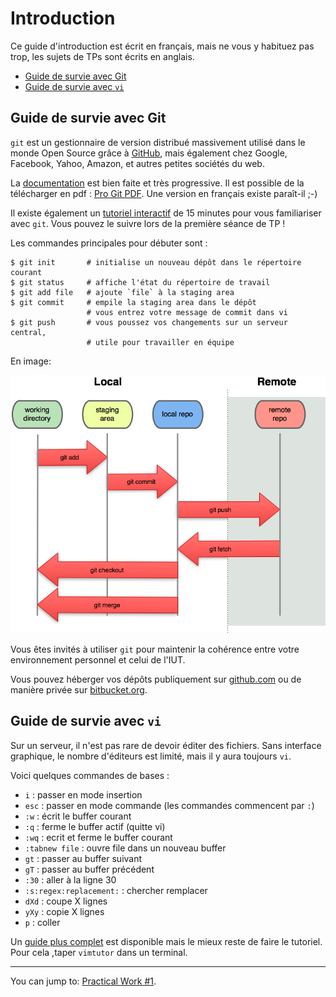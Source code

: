 Introduction
============

Ce guide d'introduction est écrit en français, mais ne vous y habituez pas trop,
les sujets de TPs sont écrits en anglais.

* [Guide de survie avec Git](#guide-de-survie-avec-git)
* [Guide de survie avec `vi`](#guide-de-survie-avec-vi)

Guide de survie avec Git
------------------------

`git` est un gestionnaire de version distribué massivement utilisé dans le
monde Open Source grâce à [GitHub](http://github.com), mais également chez
Google, Facebook, Yahoo, Amazon, et autres petites sociétés du web.

La [documentation](http://git-scm.com/book) est bien
faite et très progressive. Il est possible de la télécharger en pdf :
[Pro Git PDF](https://github.s3.amazonaws.com/media/progit.en.pdf). Une version
en français existe paraît-il ;-)

Il existe également un [tutoriel
interactif](http://try.github.com/levels/1/challenges/1) de 15 minutes pour
vous familiariser avec `git`. Vous pouvez le suivre lors de la première séance
de TP !

Les commandes principales pour débuter sont :

    $ git init       # initialise un nouveau dépôt dans le répertoire courant
    $ git status     # affiche l'état du répertoire de travail
    $ git add file   # ajoute `file` à la staging area
    $ git commit     # empile la staging area dans le dépôt
                     # vous entrez votre message de commit dans vi
    $ git push       # vous poussez vos changements sur un serveur central,
                     # utile pour travailler en équipe

En image:

![](../images/git.png)

Vous êtes invités à utiliser `git` pour maintenir la cohérence entre votre
environnement personnel et celui de l'IUT.

Vous pouvez héberger vos dépôts publiquement sur [github.com](http://github.com)
ou de manière privée sur [bitbucket.org](http://bitbucket.org).


Guide de survie avec `vi`
------------------------

Sur un serveur, il n'est pas rare de devoir éditer des fichiers. Sans interface
graphique, le nombre d'éditeurs est limité, mais il y aura toujours `vi`.

Voici quelques commandes de bases :

* `i` : passer en mode insertion
* `esc` : passer en mode commande (les commandes commencent par `:`)
* `:w` : écrit le buffer courant
* `:q` : ferme le buffer actif (quitte vi)
* `:wq` : ecrit et ferme le buffer courant
* `:tabnew file` : ouvre file dans un nouveau buffer
* `gt` : passer au buffer suivant
* `gT` : passer au buffer précédent
* `:30` : aller à la ligne 30
* `:s:regex:replacement:` : chercher remplacer
* `dXd` : coupe X lignes
* `yXy` : copie X lignes
* `p` : coller

Un [guide plus complet](http://www.worldtimzone.com/res/vi.html) est disponible
mais le mieux reste de faire le tutoriel. Pour cela ,taper `vimtutor` dans un
terminal.


---

You can jump to: [Practical Work #1](1.md).
